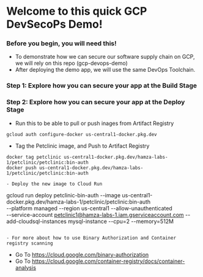 # Welcome to this quick GCP DevSecoPs Demo! 

### Before you begin, you will need this! 

- To demonstrate how we can secure our software supply chain on GCP, we will rely on this repo (gcp-devops-demo)
- After deploying the demo app, we will use the same DevOps Toolchain.  

### Step 1: Explore how you can secure your app at the Build Stage


### Step 2: Explore how you can secure your app at the Deploy Stage

- Run this to be able to pull or push inages from Artifact Registry
```
gcloud auth configure-docker us-central1-docker.pkg.dev
```

- Tag the Petclinic image, and Push to Artifact Registry 
```
docker tag petclinic us-central1-docker.pkg.dev/hamza-labs-1/petclinic/petclinic:bin-auth
docker push us-central1-docker.pkg.dev/hamza-labs-1/petclinic/petclinic:bin-auth

- Deploy the new image to Cloud Run
```
gcloud run deploy petclinic-bin-auth --image us-central1-docker.pkg.dev/hamza-labs-1/petclinic/petclinic:bin-auth \
--platform managed --region us-central1 --allow-unauthenticated \
--service-account petclinic1@hamza-labs-1.iam.gserviceaccount.com --add-cloudsql-instances mysql-instance  --cpu=2 --memory=512M
```

- For more about how to use Binary Authorization and Container registry scanning
```
- Go To https://cloud.google.com/binary-authorization
- Go To https://cloud.google.com/container-registry/docs/container-analysis
```
